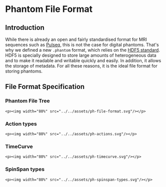 # Phantom File Format

## Introduction

While there is already an open and fairly standardised format for MRI sequences 
such as [Pulseq](https://pulseq.github.io/index.html), this is not the case for digital phantoms.
That's why we defined a new `.phantom` format, which relies on the [HDF5 standard](https://www.hdfgroup.org/solutions/hdf5/).
HDF5 is specially designed to store large amounts of heterogeneous data and to make it readable 
and writable quickly and easily. In addition, it allows the storage of metadata. 
For all these reasons, it is the ideal file format for storing phantoms. 

## File Format Specification

### Phantom File Tree

```@raw html
<p><img width="80%" src="../../assets/ph-file-format.svg"/></p>
```

### Action types

```@raw html
<p><img width="80%" src="../../assets/ph-actions.svg"/></p>
```

### TimeCurve

```@raw html
<p><img width="80%" src="../../assets/ph-timecurve.svg"/></p>
```

### SpinSpan types

```@raw html
<p><img width="80%" src="../../assets/ph-spinspan-types.svg"/></p>
```